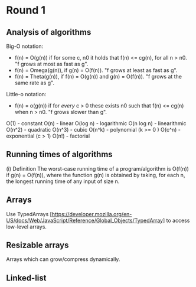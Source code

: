 # Round 1

## Analysis of algorithms

Big-O notation: 
- f(n) = O(g(n)) if for some c, n0 it holds that f(n) <= cg(n), for all n > n0. "f grows at most as fast as g".
- f(n) = Omega(g(n)), if g(n) = O(f(n)). "f grows at least as fast as g".
- f(n) = Theta(g(n)), if f(n) = O(g(n)) and g(n) = O(f(n)). "f grows at the same rate as g".

Little-o notation:
- f(n) = o(g(n)) if for _every_ c > 0 these exists n0 such that f(n) <= cg(n) when n > n0. "f grows slower than g".

O(1) - constant
O(n) - linear
O(log n) - logarithmic
O(n log n) - linearithmic
O(n^2) - quadratic
O(n^3) - cubic
O(n^k) - polynomial (k >= 0 )
O(c^n) - exponential (c > 1)
O(n!) - factorial 

## Running times of algorithms

(i) Definition
The worst-case running time of a program/algorithm is O(f(n)) if g(n) = O(f(n)), 
where the function g(n) is obtained by taking, for each n, the longest running 
time of any input of size n.

## Arrays

Use TypedArrays [https://developer.mozilla.org/en-US/docs/Web/JavaScript/Reference/Global_Objects/TypedArray] to access low-level 
arrays.

## Resizable arrays

Arrays which can grow/compress dynamically.

## Linked-list